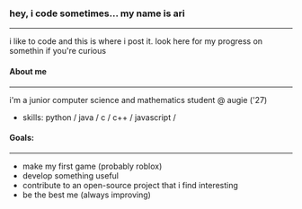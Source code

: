 ### hey, i code sometimes... my name is ari
------------------
i like to code and this is where i post it. look here for my progress on somethin if you're curious
#### About me
----
i'm a junior computer science and mathematics student @ augie ('27)

- skills: python / java / c /  c++ / javascript / 
#### Goals:
---
- make my first game (probably roblox)
- develop something useful
- contribute to an open-source project that i find interesting
- be the best me (always improving)
